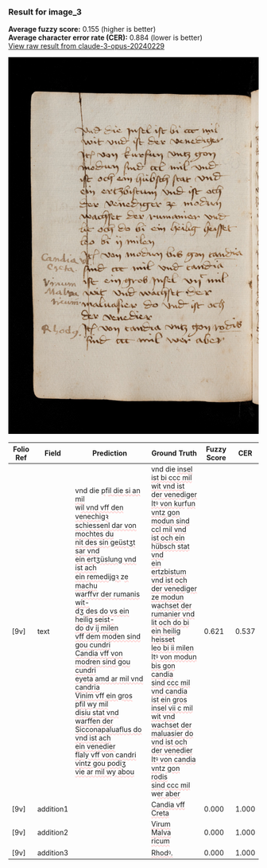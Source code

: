 ### Result for image_3
**Average fuzzy score:** 0.155 (higher is better)<br>**Average character error rate (CER):** 0.884 (lower is better)<br>[View raw result from claude-3-opus-20240229](https://github.com/RISE-UNIBAS/humanities_data_benchmark/blob/main/results/2025-10-24/T0289/request_T0289_image_3.json)

<img src="https://github.com/RISE-UNIBAS/humanities_data_benchmark/blob/main/benchmarks/medieval_manuscripts/images/image_3.jpg?raw=true" alt="image_3" width="800px">

<style>
.diff { text-decoration: underline; text-decoration-color: #ffcccc; text-decoration-style: wavy; }
</style>

| Folio Ref | Field | Prediction | Ground Truth | Fuzzy Score | CER |
|-----------|-------|------------|--------------|-------------|-----|
| [9v] | text | vnd die <span class="diff">p</span>f<span class="diff">il die si an mil<br></span>w<span class="diff">il vnd vff den venechigꝛ<br>schiessenl dar von mochtes du <br>nit des sin geüstʒt sar vnd<br>ein ertʒüslung vnd ist ach<br>ein remedijgꝛ </span>z<span class="diff">e machu<br></span>w<span class="diff">arffvr der rumanis wit-<br>dʒ des do vs ein heilig seist-<br>do dv ij milen<br>vff dem moden sind gou cundri<br>Candia vff von modren sind gou cundri<br>eyeta amd ar mil vnd candria<br>Vinim vff ein gros pfil wy mil<br>disiu stat vnd warffen der<br>Sicconapaluaflus do vnd ist ach<br>ein venedier<br>flaly vff von candri vintz gou podiʒ<br>vie ar mil wy abou</span> | vnd die <span class="diff">insel ist bi ccc mil<br> wit vnd ist der venediger<br> Itꝰ von kur</span>f<span class="diff">un vntz gon<br> modun sind ccl mil vnd<br> ist och ein hübsch stat vnd<br> ein ertzbistum vnd ist och<br> der venediger ze modun<br> </span>w<span class="diff">achset der rumanier vnd<br> lit och do bi ein heilig heisset<br> leo bi ii milen<br> Itꝰ von modun bis gon candia<br> sind ccc mil vnd candia<br> ist ein gros insel vii c mil<br> wit vnd wachset der<br> maluasier do vnd ist och<br> der venedier<br> Itꝰ von candia vnt</span>z<span class="diff"> gon rodis<br> sind ccc mil </span>w<span class="diff">er aber</span> | 0.621 | 0.537 |
| [9v] | addition1 |  | <span class="diff">Candia vff<br> Creta</span> | 0.000 | 1.000 |
| [9v] | addition2 |  | <span class="diff">Virum<br> Malva<br> ricum</span> | 0.000 | 1.000 |
| [9v] | addition3 |  | <span class="diff">Rhodꝰ.</span> | 0.000 | 1.000 |
